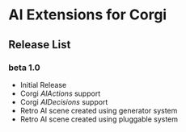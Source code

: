# AI Extensions for Corgi

## Release List

### beta 1.0

* Initial Release
* Corgi _AIActions_ support
* Corgi _AIDecisions_ support
* Retro AI scene created using generator system
* Retro AI scene created using pluggable system
